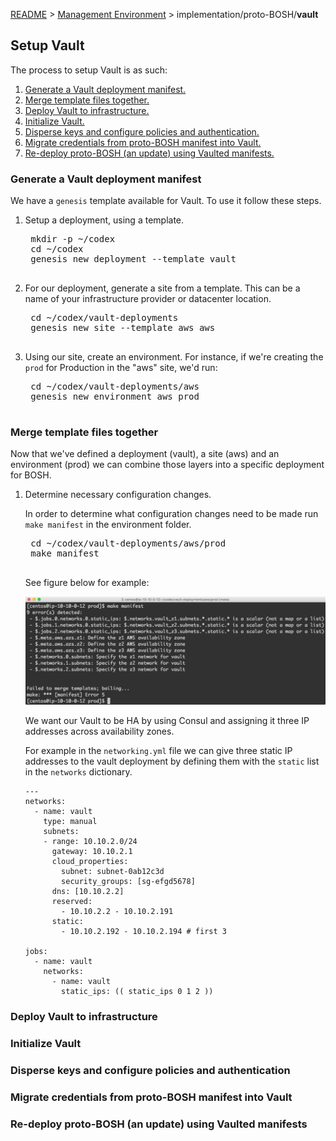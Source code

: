[README](../../README.md) > [Management Environment](../../management_environment.md) > implementation/proto-BOSH/**vault**

## Setup Vault

The process to setup Vault is as such:

1. [Generate a Vault deployment manifest.](#toc1)
1. [Merge template files together.](#toc2)
1. [Deploy Vault to infrastructure.](#toc3)
1. [Initialize Vault.](#toc4)
1. [Disperse keys and configure policies and authentication.](#toc5)
1. [Migrate credentials from proto-BOSH manifest into Vault.](#toc6)
1. [Re-deploy proto-BOSH (an update) using Vaulted manifests.](#toc7)

### <a name="toc1"></a> Generate a Vault deployment manifest

We have a `genesis` template available for Vault.  To use it follow these steps.

1. Setup a deployment, using a template.

    <pre class="terminal">
    mkdir -p ~/codex
    cd ~/codex
    genesis new deployment --template vault
    </pre>

1. For our deployment, generate a site from a template.  This can be a name of your infrastructure provider or datacenter location.

    <pre class="terminal">
    cd ~/codex/vault-deployments
    genesis new site --template aws aws
    </pre>

1. Using our site, create an environment.  For instance, if we're creating the `prod` for Production in the "aws" site, we'd run:

    <pre class="terminal">
    cd ~/codex/vault-deployments/aws
    genesis new environment aws prod
    </pre>

### <a name="toc2"></a> Merge template files together

Now that we've defined a deployment (vault), a site (aws) and an environment (prod)
we can combine those layers into a specific deployment for BOSH.

1. Determine necessary configuration changes.

    In order to determine what configuration changes need to be made run `make manifest`
    in the environment folder.

    <pre class="terminal">
    cd ~/codex/vault-deployments/aws/prod
    make manifest
    </pre>

    See figure below for example:

    ![make_manifest_example](/images/make_manifest_example.png)

    We want our Vault to be HA by using Consul and assigning it three IP
    addresses across availability zones.

    For example in the `networking.yml` file we can give three static IP
    addresses to the vault deployment by defining them with the `static` list in
    the `networks` dictionary.

    ```
    ---
    networks:
      - name: vault
        type: manual
        subnets:
        - range: 10.10.2.0/24
          gateway: 10.10.2.1
          cloud_properties:
            subnet: subnet-0ab12c3d
            security_groups: [sg-efgd5678]
          dns: [10.10.2.2]
          reserved:
            - 10.10.2.2 - 10.10.2.191
          static:
            - 10.10.2.192 - 10.10.2.194 # first 3

    jobs:
      - name: vault
        networks:
          - name: vault
            static_ips: (( static_ips 0 1 2 ))
    ```

### <a name="toc3"></a> Deploy Vault to infrastructure

### <a name="toc4"></a> Initialize Vault

### <a name="toc5"></a> Disperse keys and configure policies and authentication

### <a name="toc6"></a> Migrate credentials from proto-BOSH manifest into Vault

### <a name="toc7"></a> Re-deploy proto-BOSH (an update) using Vaulted manifests
